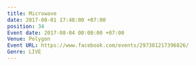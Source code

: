 ```yaml
---
title: Microwave
date: 2017-08-01 17:48:00 +07:00
position: 34
Event date: 2017-08-04 00:00:00 +07:00
Venue: Polygon
Event URL: https://www.facebook.com/events/297381217396826/
Genre: LIVE
---
```


